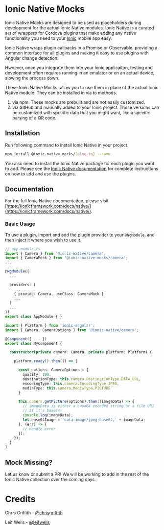 # Ionic Native Mocks

Ionic Native Mocks are designed to be used as placeholders during development for the actual Ionic Native modules. Ionic Native is a curated set of wrappers for Cordova plugins that make adding any native functionality you need to your [Ionic](https://ionicframework.com/) mobile app easy.

Ionic Native wraps plugin callbacks in a Promise or Observable, providing a common interface for all plugins and making it easy to use plugins with Angular change detection.

Hwoever, once you integrate them into your Ionic applicaiton, testing and development often requires running in an emulator or on an actual device, slowing the process down.

These Ionic Native Mocks, allow you to use them in place of the actual Ionic Native module. They can be installed in via to methods. 
1) via npm. These mocks are prebuilt and are not easily customized.
2) via GitHub and manually added to your Ionic project. These versions can be customized with specific data that you might want, like a specific parsing of a QR code.

## Installation

Run following command to install Ionic Native in your project.
```bash
npm install @ionic-native-mocks/[plug-in] --save
```

You also need to install the Ionic Native package for each plugin you want to add. Please see the [Ionic Native documentation](https://ionicframework.com/docs/native/) for complete instructions on how to add and use the plugins.

## Documentation

For the full Ionic Native documentation, please visit [https://ionicframework.com/docs/native/](https://ionicframework.com/docs/native/).

### Basic Usage

To use a plugin, import and add the plugin provider to your `@NgModule`, and then inject it where you wish to use it.

```typescript
// app.module.ts
import { Camera } from '@ionic-native/camera';
import { CameraMock } from '@ionic-native-mocks/camera';
...

@NgModule({
  ...

  providers: [
    ...
    { provide: Camera, useClass: CameraMock }
    ...
  ]
  ...
})
export class AppModule { }
```

```typescript
import { Platform } from 'ionic-angular';
import { Camera, CameraOptions } from '@ionic-native/camera';

@Component({ ... })
export class MyComponent {

  constructor(private camera: Camera, private platform: Platform) {

    platform.ready().then(() => {

      const options: CameraOptions = {
        quality: 100,
        destinationType: this.camera.DestinationType.DATA_URL,
        encodingType: this.camera.EncodingType.JPEG,
        mediaType: this.camera.MediaType.PICTURE
      }

      this.camera.getPicture(options).then((imageData) => {
        // imageData is either a base64 encoded string or a file URI
        // If it's base64:
        console.log(imageData);
        let base64Image = 'data:image/jpeg;base64,' + imageData;
      }, (err) => {
        // Handle error
      });
    });
  }
}
```

## Mock Missing?
Let us know or submit a PR! We will be working to add in the rest of the Ionic Native collection over the coming days.

# Credits

Chris Griffith - [@chrisgriffith](https://github.com/chrisgriffith)

Leif Wells - [@leifwells](https://twitter.com/leifwells)
